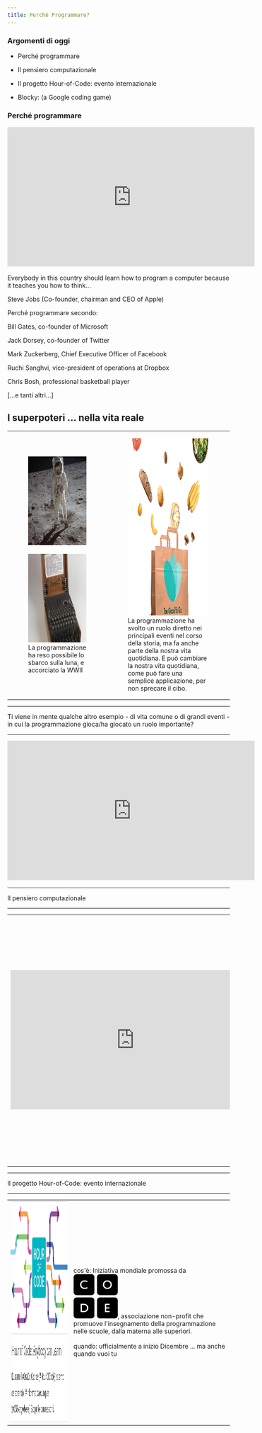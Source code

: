 ```yaml
---
title: Perché Programmare?
---
```


### Argomenti di oggi

- Perché programmare

- Il pensiero computazionale

- Il progetto Hour-of-Code: evento internazionale

- Blocky: (a Google coding game)

### Perché programmare 


<iframe width="560" height="315" src="https://www.youtube.com/embed/nKIu9yen5nc" title="Titolo del video" frameborder="0" allow="accelerometer; autoplay; clipboard-write; encrypted-media; gyroscope; picture-in-picture" allowfullscreen></iframe>




Everybody in this country should learn how to program a computer because it teaches you how to think...

Steve Jobs (Co-founder, chairman and CEO of Apple)

Perché programmare secondo:

Bill Gates, co-founder of Microsoft

Jack Dorsey, co-founder of Twitter

Mark Zuckerberg, Chief Executive Officer of Facebook

Ruchi Sanghvi, vice-president of operations at Dropbox

Chris Bosh, professional basketball player

[...e tanti altri...]


<h2 class="bg-dark mb-4">I superpoteri ... nella vita reale</h2>



<table>
  <tr>
    <td>
      <figure>
        <img src="images/programmare/astro.jpg" style="height: 200px; width: auto;"><br><br>
      <img src="images/programmare/old_pc.jpg" style="height: 200px; width: auto;">
        <figcaption>La programmazione ha reso possibile lo sbarco sulla luna, e accorciato la WWII</figcaption>
      </figure>
    </td>
    <td>
      <figure>
      <img src="images/programmare/too_goo.png" style="height: 400px; width: auto;">
        <br>
        <figcaption>La programmazione ha svolto un ruolo diretto nei principali eventi nel corso della storia, ma fa anche parte della nostra vita quotidiana. E può cambiare la nostra vita quotidiana, come può fare una semplice applicazione, per non sprecare il cibo.</figcaption>
      </figure>
    </td>
  </tr>
</table>









<hr>
<p>Ti viene in mente qualche altro esempio - di vita comune o di grandi eventi - in cui la programmazione gioca/ha giocato un ruolo importante?</p>


<hr>
<iframe width="560" height="315" src="https://www.youtube.com/embed/Zh6E99aySI4" title="Titolo del video" frameborder="0" allow="accelerometer; autoplay; clipboard-write; encrypted-media; gyroscope; picture-in-picture" allowfullscreen></iframe>

<hr>

Il pensiero computazionale

<hr>

<table>
  <tr>
    <td>
      <iframe width="560" height="315" src="https://www.youtube.com/embed/vNaNxwATJqY" title="Titolo del video" frameborder="0" allow="accelerometer; autoplay; clipboard-write; encrypted-media; gyroscope; picture-in-picture" allowfullscreen></iframe>
    </td>
    <td> Il pensiero computazionale – può essere definito come l’insieme dei processi mentali usati per modellare una situazione e specificare i modi mediante i quali un agente elaboratore di informazioni può operare in modo effettivo all’interno della situazione stessa per raggiungere uno o più obiettivi forniti dall’esterno. 
      <br> fonte: <a href="https://programmailfuturo.it/progetto/cose-il-pensiero-computazionale">programmareilfuturo.it</a>
      <br>
      <br> 
      un modo di pensare che ci aiuta a formulare un procedimento, ossia una sequenza ordinata di singoli passaggi necessari a realizzare un obiettivo, ad esempio trovare una soluzione a un problema che dobbiamo risolvere
    </td>
  </tr>
</table>

<hr>

Il progetto Hour-of-Code: evento internazionale
<hr>

<table>
  <tr>
    <td>  <img src="images/programmare/scheme_code.png" style="height: 500px; width: auto;"> </td>
      

  <td> cos'è: Iniziativa mondiale promossa da <a href="https://code.org/"><img src="images/programmare/logo_code.svg" alt="Logo_code" style="width: 100px; height: 100px;"></a>, associazione non-profit che promuove l'insegnamento della programmazione nelle scuole, dalla materna alle superiori.
      <br>
      <br>
      quando: ufficialmente a inizio Dicembre ... ma anche quando vuoi tu
      </td>
  </tr>
</table>

